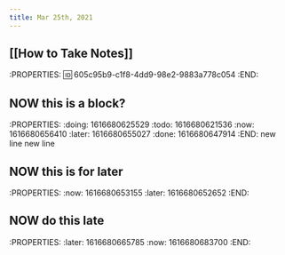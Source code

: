 ```yaml
---
title: Mar 25th, 2021
---
```


##
## [[How to Take Notes]]
:PROPERTIES:
:id: 605c95b9-c1f8-4dd9-98e2-9883a778c054
:END:
##
## NOW this is a block?
:PROPERTIES:
:doing: 1616680625529
:todo: 1616680621536
:now: 1616680656410
:later: 1616680655027
:done: 1616680647914
:END:
new line
new line
## NOW this is for later
:PROPERTIES:
:now: 1616680653155
:later: 1616680652652
:END:
## NOW do this late
:PROPERTIES:
:later: 1616680665785
:now: 1616680683700
:END:
##
